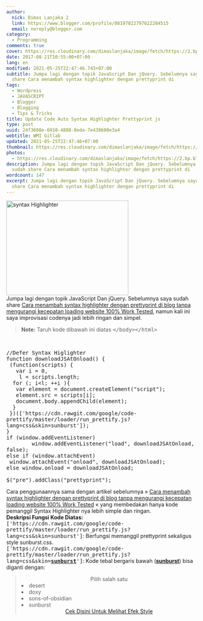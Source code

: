 ```yaml
---
author:
  nick: Dimas Lanjaka 2
  link: https://www.blogger.com/profile/08197822797622284515
  email: noreply@blogger.com
category:
  - Programming
comments: true
cover: https://res.cloudinary.com/dimaslanjaka/image/fetch/https://2.bp.blogspot.com/-gUVjKXD8MMM/WWHz7oK-SxI/AAAAAAAACVc/3uL5_0HdMNkvWyjyIAUcSYpVJIQxmIvnQCLcBGAs/s400/syntax%2Bhighlighting%2Bcode%2Bformatting.png
date: 2017-08-21T10:55:00+07:00
lang: en
modified: 2021-05-25T22:47:46.743+07:00
subtitle: Jumpa lagi dengan topik JavaScript Dan jQuery. Sebelumnya saya sudah
  share Cara menambah syntax highlighter dengan prettyprint di
tags:
  - Wordpress
  - JAVASCRIPT
  - Blogger
  - Blogging
  - Tips & Tricks
title: Update Code Auto Syntax Highlighter Prettyprint js
type: post
uuid: 24f3608e-6910-4888-8eda-7e438600e3a4
webtitle: WMI Gitlab
updated: 2021-05-25T22:47:46+07:00
thumbnail: https://res.cloudinary.com/dimaslanjaka/image/fetch/https://2.bp.blogspot.com/-gUVjKXD8MMM/WWHz7oK-SxI/AAAAAAAACVc/3uL5_0HdMNkvWyjyIAUcSYpVJIQxmIvnQCLcBGAs/s400/syntax%2Bhighlighting%2Bcode%2Bformatting.png
photos:
  - https://res.cloudinary.com/dimaslanjaka/image/fetch/https://2.bp.blogspot.com/-gUVjKXD8MMM/WWHz7oK-SxI/AAAAAAAACVc/3uL5_0HdMNkvWyjyIAUcSYpVJIQxmIvnQCLcBGAs/s400/syntax%2Bhighlighting%2Bcode%2Bformatting.png
description: Jumpa lagi dengan topik JavaScript Dan jQuery. Sebelumnya saya
  sudah share Cara menambah syntax highlighter dengan prettyprint di
wordcount: 147
excerpt: Jumpa lagi dengan topik JavaScript Dan jQuery. Sebelumnya saya sudah
  share Cara menambah syntax highlighter dengan prettyprint di
---
```


<div class="">  <div>    <img src="https://res.cloudinary.com/dimaslanjaka/image/fetch/https://2.bp.blogspot.com/-gUVjKXD8MMM/WWHz7oK-SxI/AAAAAAAACVc/3uL5_0HdMNkvWyjyIAUcSYpVJIQxmIvnQCLcBGAs/s400/syntax%2Bhighlighting%2Bcode%2Bformatting.png" width="80%" height="250px" title="syntax Highlighter" alt="syntax Highlighter">  </div>  Jumpa lagi dengan topik JavaScript Dan jQuery. Sebelumnya saya sudah share <a alt="Cara menambah syntax highlighter dengan prettyprint di blog tanpa mengurangi kecepatan loading website 100% Work Tested" href="https://web-manajemen.blogspot.sg/2017/04/cara-menambah-syntax-highlighter-dengan.html" rel="follow" title="Cara menambah syntax highlighter dengan prettyprint di blog tanpa mengurangi kecepatan loading website 100% Work Tested">Cara menambah syntax highlighter dengan prettyprint di blog tanpa mengurangi kecepatan loading website 100% Work Tested</a>, namun kali ini saya improvisasi codenya jadi lebih ringan dan simpel. </div><blockquote>  <b>Note:</b> Taruh kode dibawah ini diatas <kbd>&lt;/body&gt;&lt;/html&gt;</kbd></blockquote><br><pre style="white-space: pre-wrap; word-wrap: break-word;">//Defer Syntax Higlighter<br>function downloadJSAtOnload() {<br> (function(scripts) {<br>   var i = 0,<br>    l = scripts.length;<br>  for (; i&lt;l; ++i ){<br>   var element = document.createElement("script");<br>   element.src = scripts[i];<br>   document.body.appendChild(element);<br>  }<br> })(['https://cdn.rawgit.com/google/code-prettify/master/loader/run_prettify.js?lang=css&amp;skin=sunburst']);<br>}<br>if (window.addEventListener)<br>        window.addEventListener("load", downloadJSAtOnload, false);<br>else if (window.attachEvent)<br> window.attachEvent("onload", downloadJSAtOnload);<br>else window.onload = downloadJSAtOnload;<br><br>$("pre").addClass("prettyprint");</pre>Cara penggunaannya sama dengan artikel sebelumnya »&nbsp;<a alt="Cara menambah syntax highlighter dengan prettyprint di blog tanpa mengurangi kecepatan loading website 100% Work Tested" href="/2017/04/cara-menambah-syntax-highlighter-dengan.html" rel="follow" title="Cara menambah syntax highlighter dengan prettyprint di blog tanpa mengurangi kecepatan loading website 100% Work Tested">Cara menambah syntax highlighter dengan prettyprint di blog tanpa mengurangi kecepatan loading website 100% Work Tested</a>&nbsp;« yang membedakan hanya kode pemanggil Syntax Highlighter nya lebih simple dan ringan.<br><b>Deskripsi Fungsi Kode Diatas:</b><br><kbd>['https://cdn.rawgit.com/google/code-prettify/master/loader/run_prettify.js?lang=css&amp;skin=sunburst']</kbd>: Berfungsi memanggil prettyprint sekaligus style sunburst.css.<br><kbd>['https://cdn.rawgit.com/google/code-prettify/master/loader/run_prettify.js?lang=css&amp;skin=<u><b>sunburst</b></u>']</kbd>: Kode tebal bergaris bawah (<b><u>sunburst</u></b>) bisa diganti dengan: <br><blockquote>  <center> Pilih salah satu</center>  <li>desert</li>  <li>doxy</li>  <li>sons-of-obsidian</li>  <li>sunburst</li>  <center>    <a alt="github" href="https://cdn.rawgit.com/google/code-prettify/master/styles/index.html" rel="noopener noreferer nofollow" title="github">Cek Disini Untuk Melihat Efek Style</a>  </center></blockquote>